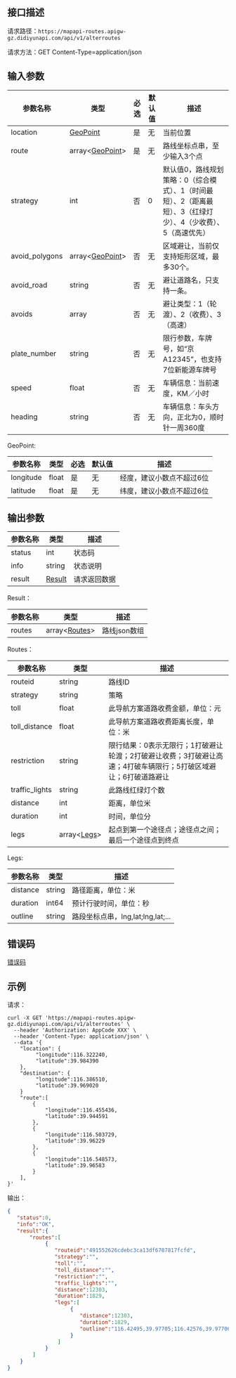 ## 接口描述
请求路径：`https://mapapi-routes.apigw-gz.didiyunapi.com/api/v1/alterroutes`

请求方法：GET Content-Type=application/json
## 输入参数
|参数名称 | 类型 | 必选 | 默认值 | 描述|
|--------|-----|-----|-----|-----|
|location        | [GeoPoint](#GeoPoint)         | 是 | 无 |当前位置   |
|route           | array<[GeoPoint](#GeoPoint)>  | 是 | 无 |路线坐标点串，至少输入3个点   |
|strategy        | int                           | 否 | 0 |默认值0，路线规划策略：0（综合模式）、1（时间最短）、2（距离最短）、3（红绿灯少）、4（少收费）、5（高速优先）  |
|avoid_polygons  | array<[GeoPoint](#GeoPoint)>  | 否 | 无 |区域避让，当前仅支持矩形区域，最多30个。 |
|avoid_road      | string                        | 否 | 无 |避让道路名，只支持一条。|
|avoids          | array<int>                    | 否 | 无 |避让类型：1（轮渡）、2（收费）、3（高速）|
|plate_number    | string                        | 否 | 无 |限行参数，车牌号，如“京A12345”，也支持7位新能源车牌号|
|speed           | float                         | 否 | 无 |车辆信息：当前速度，KM／小时|
|heading         | string                        | 否 | 无 |车辆信息：车头方向，正北为0，顺时针一周360度|

<span id="GeoPoint"></span>
GeoPoint:

|参数名称  | 类型 | 必选| 默认值 |  描述 |
|--------|-----|-----|-----|-----|
|longitude  | float  |是 | 无 |经度，建议小数点不超过6位 |
|latitude   | float  |是 | 无 |纬度，建议小数点不超过6位 |

## 输出参数
|参数名称  | 类型 | 描述|
|--------|-----|-----|
|status | int  |状态码 |
|info|string|状态说明	|
|result | [Result](#Result)|请求返回数据 |

<span id="Result"></span>
Result：

|参数名称  | 类型 | 描述 |
|--------|-----|-----|
|routes | array<[Routes](#Routes)> | 路线json数组|

<span id="Routes"></span>
Routes：

|参数名称  | 类型 | 描述 |
|--------|-----|-----|
|routeid   | string  |路线ID     |
|strategy   | string  |策略     |
|toll  | float  |此导航方案道路收费金额，单位：元 |
|toll_distance  | float  |此导航方案道路收费距离长度，单位：米    |
|restriction      | string  |限行结果：0表示无限行；1打破避让轮渡；2打破避让收费；3打破避让高速；4打破车辆限行；5打破区域避让；6打破道路避让       |
|traffic_lights  | string    |此路线红绿灯个数     |
|distance  | int    |距离，单位米     |
|duration  | int    |时间，单位分     |
|legs   | array<[Legs](#Legs)>  |起点到第一个途径点；途径点之间；最后一个途径点到终点     |

<span id="Legs"></span>
Legs:

|参数名称  | 类型 | 描述 |
|--------|-----|-----|
|distance   | string  |路径距离，单位：米   |
|duration     | int64  |预计行驶时间，单位：秒 |
|outline   | string  | 路段坐标点串，lng,lat;lng,lat;...   |


## 错误码
[错误码](/static/apimarket-docs/services/地图开放平台/错误码.md#errorCode)

## 示例

请求：
``` shell
curl -X GET 'https://mapapi-routes.apigw-gz.didiyunapi.com/api/v1/alterroutes' \
  --header 'Authorization: AppCode XXX' \
  --header 'Content-Type: application/json' \
  --data '{
    "location": {
         "longitude":116.322240,
         "latitude":39.984390
    },
    "destination": {
         "longitude":116.386510,
         "latitude":39.969020
    }
    "route":[
        {
            "longitude":116.455436,
            "latitude":39.944591
        },
        {
            "longitude":116.503729,
            "latitude":39.96229
        },
        {
            "longitude":116.548573,
            "latitude":39.96583
        }
    ],
}'
```
输出：
``` json
{
   "status":0,
   "info":"OK",
   "result":{
       "routes":[
            {
               "routeid":"491552626cdebc3ca13df6787817fcfd",
               "strategy":"",
               "toll":"",
               "toll_distance":"",
               "restriction":"",
               "traffic_lights":"",
               "distance":12303,
               "duration":1829,
               "legs":[
                    {
                       "distance":12303,
                       "duration":1829,
                       "outline":"116.42495,39.97705;116.42576,39.97706;"
                    }
                ]
            }
        ]
    }
}
```
